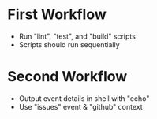 # First Workflow
- Run "lint", "test", and "build" scripts
- Scripts should run sequentially

# Second Workflow
- Output event details in shell with "echo"
- Use "issues" event & "github" context